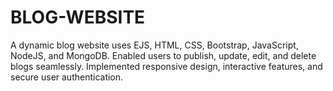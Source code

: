 # BLOG-WEBSITE
 A dynamic blog website uses EJS, HTML, CSS, Bootstrap, JavaScript, NodeJS, and MongoDB.
Enabled users to publish, update, edit, and delete blogs seamlessly.
Implemented responsive design, interactive features, and secure user authentication. 
